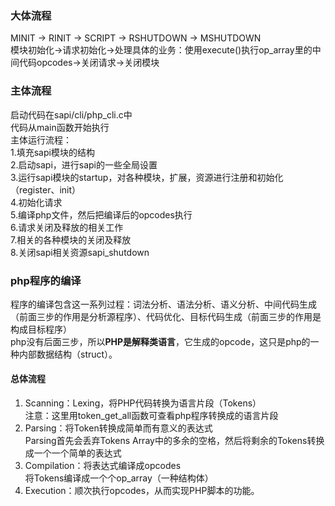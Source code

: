 ### 大体流程
MINIT -> RINIT -> SCRIPT -> RSHUTDOWN -> MSHUTDOWN  
模块初始化->请求初始化->处理具体的业务：使用execute()执行op_array里的中间代码opcodes->关闭请求->关闭模块

### 主体流程
启动代码在sapi/cli/php_cli.c中  
代码从main函数开始执行  
主体运行流程：  
  1.填充sapi模块的结构  
  2.启动sapi，进行sapi的一些全局设置  
  3.运行sapi模块的startup，对各种模块，扩展，资源进行注册和初始化（register、init）  
  4.初始化请求  
  5.编译php文件，然后把编译后的opcodes执行  
  6.请求关闭及释放的相关工作  
  7.相关的各种模块的关闭及释放  
  8.关闭sapi相关资源sapi_shutdown

### php程序的编译
程序的编译包含这一系列过程：词法分析、语法分析、语义分析、中间代码生成（前面三步的作用是分析源程序）、代码优化、目标代码生成（前面三步的作用是构成目标程序）  
php没有后面三步，所以**PHP是解释类语言**，它生成的opcode，这只是php的一种内部数据结构（struct）。
#### 总体流程  
1. Scanning：Lexing，将PHP代码转换为语言片段（Tokens）  
注意：这里用token_get_all函数可查看php程序转换成的语言片段  
2. Parsing：将Token转换成简单而有意义的表达式  
Parsing首先会丢弃Tokens Array中的多余的空格，然后将剩余的Tokens转换成一个一个简单的表达式  
3. Compilation：将表达式编译成opcodes  
将Tokens编译成一个个op_array（一种结构体）
4. Execution：顺次执行opcodes，从而实现PHP脚本的功能。